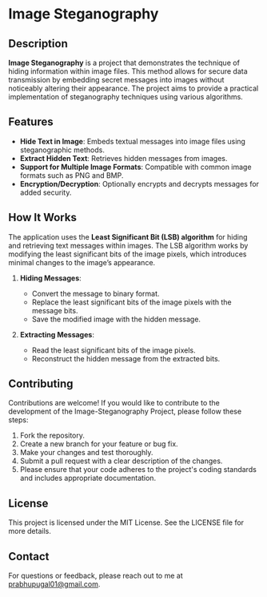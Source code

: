 # Image Steganography

## Description
**Image Steganography** is a project that demonstrates the technique of hiding information within image files. This method allows for secure data transmission by embedding secret messages into images without noticeably altering their appearance. The project aims to provide a practical implementation of steganography techniques using various algorithms.

## Features
- **Hide Text in Image**: Embeds textual messages into image files using steganographic methods.
- **Extract Hidden Text**: Retrieves hidden messages from images.
- **Support for Multiple Image Formats**: Compatible with common image formats such as PNG and BMP.
- **Encryption/Decryption**: Optionally encrypts and decrypts messages for added security.

## How It Works
The application uses the **Least Significant Bit (LSB) algorithm** for hiding and retrieving text messages within images. The LSB algorithm works by modifying the least significant bits of the image pixels, which introduces minimal changes to the image’s appearance.

1. **Hiding Messages**:
   - Convert the message to binary format.
   - Replace the least significant bits of the image pixels with the message bits.
   - Save the modified image with the hidden message.

2. **Extracting Messages**:
   - Read the least significant bits of the image pixels.
   - Reconstruct the hidden message from the extracted bits.

## Contributing
Contributions are welcome! If you would like to contribute to the development of the Image-Steganography Project, please follow these steps:

1. Fork the repository.
2. Create a new branch for your feature or bug fix.
3. Make your changes and test thoroughly.
4. Submit a pull request with a clear description of the changes.
5. Please ensure that your code adheres to the project's coding standards and includes appropriate documentation.

## License
This project is licensed under the MIT License. See the LICENSE file for more details.

## Contact
For questions or feedback, please reach out to me at prabhupugal01@gmail.com.
